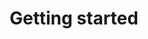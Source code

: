 ---
title: 'Getting started'
description: 'The essential guide to start using AsyncAPI. Keep it as your reference for all the operations that you can perform on the API resources.'
defaultLink: 'docs/getting-started/become-a-tsc-member'
weight: 1
icon: /img/illustrations/icons/book.svg
---